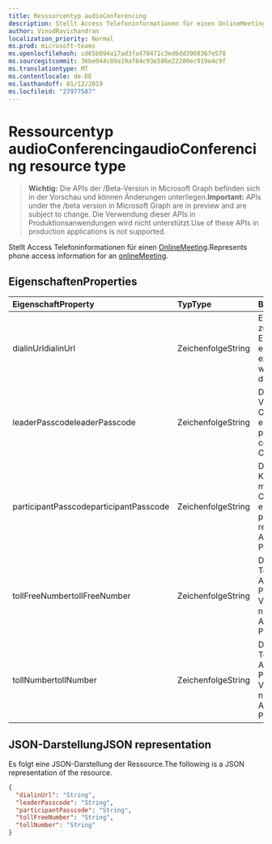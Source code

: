```yaml
---
title: Ressourcentyp audioConferencing
description: Stellt Access Telefoninformationen für einen OnlineMeeting.
author: VinodRavichandran
localization_priority: Normal
ms.prod: microsoft-teams
ms.openlocfilehash: cd65b094a17ad3fa470471c3ed6dd3908367e578
ms.sourcegitcommit: 36be044c89a19af84c93e586e22200ec919e4c9f
ms.translationtype: MT
ms.contentlocale: de-DE
ms.lasthandoff: 01/12/2019
ms.locfileid: "27977507"
---
```

# <a name="audioconferencing-resource-type"></a><span data-ttu-id="ef0ab-103">Ressourcentyp audioConferencing</span><span class="sxs-lookup"><span data-stu-id="ef0ab-103">audioConferencing resource type</span></span>

> <span data-ttu-id="ef0ab-104">**Wichtig:** Die APIs der /Beta-Version in Microsoft Graph befinden sich in der Vorschau und können Änderungen unterliegen.</span><span class="sxs-lookup"><span data-stu-id="ef0ab-104">**Important:** APIs under the /beta version in Microsoft Graph are in preview and are subject to change.</span></span> <span data-ttu-id="ef0ab-105">Die Verwendung dieser APIs in Produktionsanwendungen wird nicht unterstützt.</span><span class="sxs-lookup"><span data-stu-id="ef0ab-105">Use of these APIs in production applications is not supported.</span></span>

<span data-ttu-id="ef0ab-106">Stellt Access Telefoninformationen für einen [OnlineMeeting](onlinemeeting.md).</span><span class="sxs-lookup"><span data-stu-id="ef0ab-106">Represents phone access information for an [onlineMeeting](onlinemeeting.md).</span></span>

## <a name="properties"></a><span data-ttu-id="ef0ab-107">Eigenschaften</span><span class="sxs-lookup"><span data-stu-id="ef0ab-107">Properties</span></span>

| <span data-ttu-id="ef0ab-108">Eigenschaft</span><span class="sxs-lookup"><span data-stu-id="ef0ab-108">Property</span></span>            | <span data-ttu-id="ef0ab-109">Typ</span><span class="sxs-lookup"><span data-stu-id="ef0ab-109">Type</span></span>    | <span data-ttu-id="ef0ab-110">Beschreibung</span><span class="sxs-lookup"><span data-stu-id="ef0ab-110">Description</span></span>                                                                    |
|:--------------------|:--------|:-------------------------------------------------------------------------------|
| <span data-ttu-id="ef0ab-111">dialinUrl</span><span class="sxs-lookup"><span data-stu-id="ef0ab-111">dialinUrl</span></span>           | <span data-ttu-id="ef0ab-112">Zeichenfolge</span><span class="sxs-lookup"><span data-stu-id="ef0ab-112">String</span></span>  | <span data-ttu-id="ef0ab-113">Eine URL, die extern zugängliche Webseite, die Einwahlinformationen enthält.</span><span class="sxs-lookup"><span data-stu-id="ef0ab-113">A URL to the externally-accessible web page that contains dial-in information.</span></span> |
| <span data-ttu-id="ef0ab-114">leaderPasscode</span><span class="sxs-lookup"><span data-stu-id="ef0ab-114">leaderPasscode</span></span>      | <span data-ttu-id="ef0ab-115">Zeichenfolge</span><span class="sxs-lookup"><span data-stu-id="ef0ab-115">String</span></span>  | <span data-ttu-id="ef0ab-116">Der Leiter Kennwort zum Verbinden mit dem Audio Conference Provider erforderlich.</span><span class="sxs-lookup"><span data-stu-id="ef0ab-116">The leader password required to connect to the Audio Conference Provider.</span></span>      |
| <span data-ttu-id="ef0ab-117">participantPasscode</span><span class="sxs-lookup"><span data-stu-id="ef0ab-117">participantPasscode</span></span> | <span data-ttu-id="ef0ab-118">Zeichenfolge</span><span class="sxs-lookup"><span data-stu-id="ef0ab-118">String</span></span>  | <span data-ttu-id="ef0ab-119">Die Teilnehmer das Kennwort zum Verbinden mit dem Audio Conference Provider erforderlich.</span><span class="sxs-lookup"><span data-stu-id="ef0ab-119">The participant password required to connect to the Audio Conference Provider.</span></span> |
| <span data-ttu-id="ef0ab-120">tollFreeNumber</span><span class="sxs-lookup"><span data-stu-id="ef0ab-120">tollFreeNumber</span></span>      | <span data-ttu-id="ef0ab-121">Zeichenfolge</span><span class="sxs-lookup"><span data-stu-id="ef0ab-121">String</span></span>  | <span data-ttu-id="ef0ab-122">Die gebührenfreie Telefonnummer für die Audio Conference Provider die Verbindung.</span><span class="sxs-lookup"><span data-stu-id="ef0ab-122">The toll-free number to connect to the Audio Conference Provider.</span></span>              |
| <span data-ttu-id="ef0ab-123">tollNumber</span><span class="sxs-lookup"><span data-stu-id="ef0ab-123">tollNumber</span></span>          | <span data-ttu-id="ef0ab-124">Zeichenfolge</span><span class="sxs-lookup"><span data-stu-id="ef0ab-124">String</span></span>  | <span data-ttu-id="ef0ab-125">Die gebührenpflichtige Telefonnummer für die Audio Conference Provider die Verbindung.</span><span class="sxs-lookup"><span data-stu-id="ef0ab-125">The toll number to connect to the Audio Conference Provider.</span></span>                   |

## <a name="json-representation"></a><span data-ttu-id="ef0ab-126">JSON-Darstellung</span><span class="sxs-lookup"><span data-stu-id="ef0ab-126">JSON representation</span></span>

<span data-ttu-id="ef0ab-127">Es folgt eine JSON-Darstellung der Ressource.</span><span class="sxs-lookup"><span data-stu-id="ef0ab-127">The following is a JSON representation of the resource.</span></span>

<!-- {
  "blockType": "resource",
  "optionalProperties": [

  ],
  "@odata.type": "microsoft.graph.audioConferencing"
}-->
```json
{
  "dialinUrl": "String",
  "leaderPasscode": "String",
  "participantPasscode": "String",
  "tollFreeNumber": "String",
  "tollNumber": "String"
}
```

<!-- uuid: 8fcb5dbc-d5aa-4681-8e31-b001d5168d79
2015-10-25 14:57:30 UTC -->
<!-- {
  "type": "#page.annotation",
  "description": "audioConferencing resource",
  "keywords": "",
  "section": "documentation",
  "tocPath": ""
}-->
